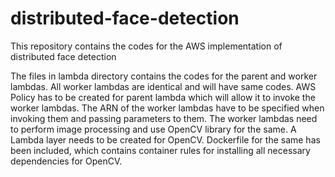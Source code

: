 # distributed-face-detection
This repository contains the codes for the AWS implementation of distributed face detection

The files in lambda directory contains the codes for the parent and worker lambdas. All worker lambdas are identical and will have same codes. AWS Policy has to be created for parent lambda which will allow it to invoke the worker lambdas. The ARN of the worker lambdas have to be specified when invoking them and passing parameters to them.
The worker lambdas need to perform image processing and use OpenCV library for the same. A Lambda layer needs to be created for OpenCV. Dockerfile for the same has been included, which contains container rules for installing all necessary dependencies for OpenCV. 
